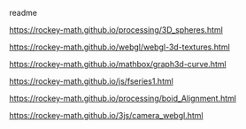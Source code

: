 readme

<a href="https://rockey-math.github.io/processing/3D_spheres.html">https://rockey-math.github.io/processing/3D_spheres.html</a>

<a href="https://rockey-math.github.io/webgl/webgl-3d-textures.html">https://rockey-math.github.io/webgl/webgl-3d-textures.html</a>

<a href="https://rockey-math.github.io/mathbox/graph3d-curve.html">https://rockey-math.github.io/mathbox/graph3d-curve.html</a>

<a href="https://rockey-math.github.io/js/fseries1.html">https://rockey-math.github.io/js/fseries1.html</a>

<a href="https://rockey-math.github.io/processing/boid_Alignment.html">https://rockey-math.github.io/processing/boid_Alignment.html</a>

<a href="https://rockey-math.github.io/3js/camera_webgl.html"> https://rockey-math.github.io/3js/camera_webgl.html</a>
